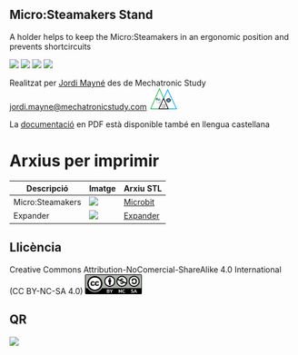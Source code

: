 ## Micro:Steamakers Stand

A holder helps to keep the Micro:Steamakers in an ergonomic position and prevents shortcircuits  

<img src="Imatges/MicrobitStand.jpg" width="200" /> <img src="Imatges/MicrobitExpanderStand.jpg" width="200" />
<img src="Imatges/MicrobitNeopixelRing.jpg" width="200" /> <img src="Imatges/StemfieMicrobit.png" width="200" />


Realitzat per [Jordi Mayné](https://github.com/maynej) des de Mechatronic Study jordi.mayne@mechatronicstudy.com <img src="Imatges/Logo3senseFons.png" width="50" />

La [documentació](https://github.com/maynej/Microbit-holders/tree/main/Doc/) en PDF està disponible també en llengua castellana  

# Arxius per imprimir 
  
Descripció         | Imatge          | Arxiu STL    
------------- | ------------- | ------------- 
Micro:Steamakers |![](Imatges/StandMicrobit.jpg) | [Microbit](STL/MicrobitStand.stl)
Expander |![](Imatges/StandExpansora.png) | [Expander](STL/IO_Expander.stl)
 
## Llicència
Creative Commons Attribution-NoComercial-ShareAlike 4.0 International (CC BY-NC-SA 4.0)  <img src="Imatges/CC.png" width="100" />

## QR
<img src="https://www.codigos-qr.com/qr/php/qr_img.php?d=https%3A%2F%2Fgithub.com%2Fmaynej%2FMicro-Steamakers-Stand&s=6&e=m"/>
